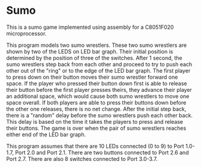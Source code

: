 # Sumo
This is a sumo game implemented using assembly for 
a C8051F020 microprocessor.


This program models two sumo wrestlers. These two
sumo wrestlers are shown by two of the LEDS on 
LED bar graph. Their initial position is 
determined by the position of three of the 
switches. After 1 second, the sumo wrestlers 
step back from each other and proceed to try 
to push each other out of the "ring" or to the 
edge of the LED bar graph. The first player to
press down on their button moves their sumo 
wrestler forward one space. If the player who 
pressed their button down first is able to 
release their button before the first player 
presses theirs, they advance their player an 
additional space, which would cause both sumo
wrestlers to move one space overall. If both
players are able to press their buttons down 
before the other one releases, there is no net
change. After the initial step back, there is a
"random" delay before the sumo wrestlers push 
each other back. This delay is based on the time
it takes the players to press and release their
buttons. The game is over when the pair of sumo
wrestlers reaches either end of the LED bar 
graph. 

This program assumes that there are 10 LEDs 
connected (0 to 9) to Port 1.0-1.7, Port 2.0 and 
Port 2.1. 
There are two buttons connected to Port 2.6 
and Port 2.7. 
There are also 8 switches connected to
Port 3.0-3.7.

